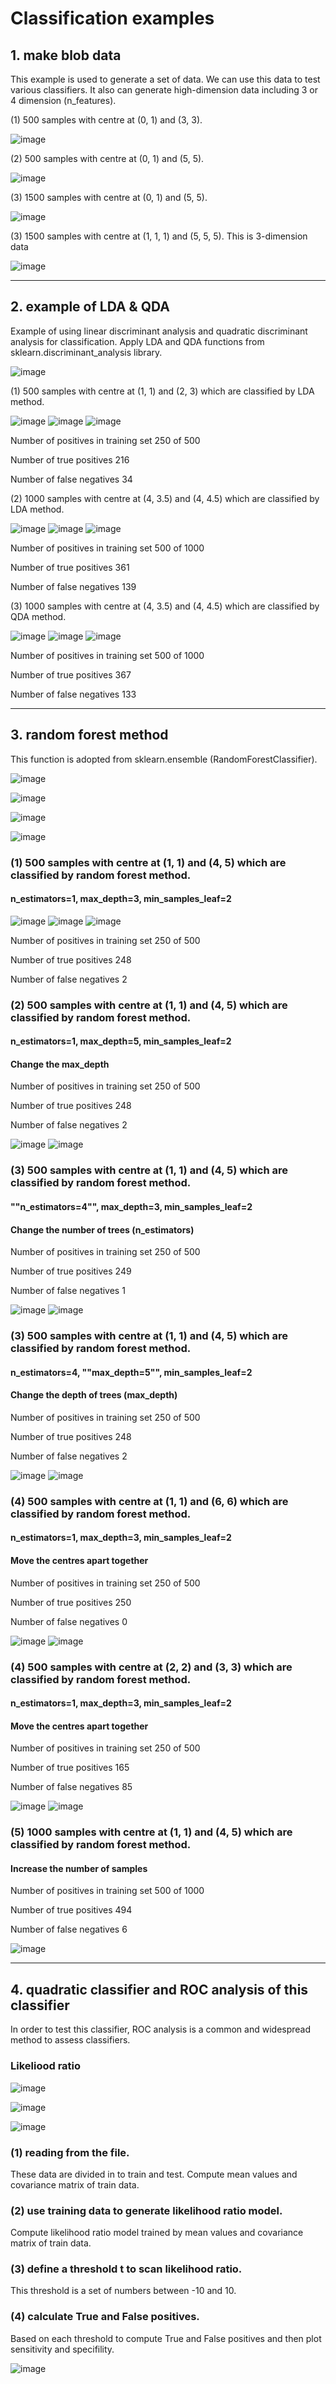 # Classification examples

## 1. make blob data
This example is used to generate a set of data. We can use this data to test various classifiers.
It also can generate high-dimension data including 3 or 4 dimension (n_features).

(1) 500 samples with centre at (0, 1) and (3, 3).

![image](https://user-images.githubusercontent.com/26786836/163821487-4871ddc1-04f1-4ccc-99eb-941bcbe3dcea.png)

(2) 500 samples with centre at (0, 1) and (5, 5).

![image](https://user-images.githubusercontent.com/26786836/163821539-5f0f0fb7-f389-4bf8-92d0-d052d1bf3431.png)

(3) 1500 samples with centre at (0, 1) and (5, 5).

![image](https://user-images.githubusercontent.com/26786836/163821604-2aabef17-b14b-4377-b6bf-e500bd4997e4.png)

(3) 1500 samples with centre at (1, 1, 1) and (5, 5, 5). This is 3-dimension data

![image](https://user-images.githubusercontent.com/26786836/163821712-0dafebd3-9879-4cb4-b75e-e97162cf4ea2.png)

----------------------------------------------------------------------------------------------------------------------

## 2. example of LDA & QDA
Example of using linear discriminant analysis and quadratic discriminant analysis for classification.
Apply LDA and QDA functions from sklearn.discriminant_analysis library.

![image](https://user-images.githubusercontent.com/26786836/163823027-fb01b0f0-a3d4-4e37-9d5f-c9f77e582736.png)

(1) 500 samples with centre at (1, 1) and (2, 3) which are classified by LDA method. 

![image](https://user-images.githubusercontent.com/26786836/163823234-2fadff32-66cc-4f43-b3a8-b65995ed75dd.png)
![image](https://user-images.githubusercontent.com/26786836/163823257-ef8b8264-7e52-4026-9b2a-547aa8ac95a4.png)
![image](https://user-images.githubusercontent.com/26786836/163823268-73fc9672-2fdf-43bc-a1a2-b05b0bddc515.png)

Number of positives in training set 250  of  500

Number of true positives 216

Number of false negatives 34

(2) 1000 samples with centre at (4, 3.5) and (4, 4.5) which are classified by LDA method. 

![image](https://user-images.githubusercontent.com/26786836/163823423-a33285bd-6451-472d-9faf-f47ee90ac2b7.png)
![image](https://user-images.githubusercontent.com/26786836/163823433-68deba0a-a7fb-483c-ad32-d2c9bb371725.png)
![image](https://user-images.githubusercontent.com/26786836/163823443-337006a8-08a7-4d18-aae5-376ba5279d1f.png)

Number of positives in training set 500  of  1000

Number of true positives 361

Number of false negatives 139

(3) 1000 samples with centre at (4, 3.5) and (4, 4.5) which are classified by QDA method. 

![image](https://user-images.githubusercontent.com/26786836/163823561-e824a3c4-d891-4989-b4c8-a4c148ac1587.png)
![image](https://user-images.githubusercontent.com/26786836/163823587-74c2eb15-4ed7-4be6-a498-517d79d56eed.png)
![image](https://user-images.githubusercontent.com/26786836/163823601-c59e89b5-c9f1-4f9f-aab0-92eeb852bcfe.png)

Number of positives in training set 500  of  1000

Number of true positives 367

Number of false negatives 133

----------------------------------------------------------------------------------------------------------------------

## 3. random forest method
This function is adopted from sklearn.ensemble (RandomForestClassifier).


![image](https://user-images.githubusercontent.com/26786836/163825479-416a7f27-53c8-4ed5-b799-ea1e8d0f652b.png)

![image](https://user-images.githubusercontent.com/26786836/163825533-21e679f1-ed5c-4e27-936a-9817188255d1.png)

![image](https://user-images.githubusercontent.com/26786836/163825598-b0e7b72e-436c-4d18-b10a-307314b62e54.png)

![image](https://user-images.githubusercontent.com/26786836/163825680-9ff397c1-5809-4251-bd3a-0d875dcb260f.png)

### (1) 500 samples with centre at (1, 1) and (4, 5) which are classified by random forest method. 

#### n_estimators=1, max_depth=3, min_samples_leaf=2

![image](https://user-images.githubusercontent.com/26786836/163826154-c1e3f26e-975a-4f39-9e3c-ad99bc093e9f.png)
![image](https://user-images.githubusercontent.com/26786836/163826181-65f1b857-ada0-4bca-932d-2ee8ad4c7105.png)
![image](https://user-images.githubusercontent.com/26786836/163826211-5c82e370-3d0f-4e52-8fe8-0355515e92f7.png)

Number of positives in training set 250  of  500

Number of true positives 248

Number of false negatives 2

### (2) 500 samples with centre at (1, 1) and (4, 5) which are classified by random forest method. 

#### n_estimators=1, max_depth=5, min_samples_leaf=2

#### Change the max_depth

Number of positives in training set 250  of  500

Number of true positives 248

Number of false negatives 2

![image](https://user-images.githubusercontent.com/26786836/163827022-e4c17414-7cf8-48a6-8250-9e0223a9ef6f.png)
![image](https://user-images.githubusercontent.com/26786836/163827036-f9a7288e-b747-4396-bf17-87d12e4d6df6.png)

### (3) 500 samples with centre at (1, 1) and (4, 5) which are classified by random forest method. 

#### ""n_estimators=4"", max_depth=3, min_samples_leaf=2

#### Change the number of trees (n_estimators)

Number of positives in training set 250  of  500

Number of true positives 249

Number of false negatives 1

![image](https://user-images.githubusercontent.com/26786836/163827343-0a6dcb03-7152-418e-a52b-11337a3c8217.png)
![image](https://user-images.githubusercontent.com/26786836/163827358-09815f1b-3e4b-4cfe-b936-9bc43717d314.png)

### (3) 500 samples with centre at (1, 1) and (4, 5) which are classified by random forest method. 

#### n_estimators=4, ""max_depth=5"", min_samples_leaf=2

#### Change the depth of trees (max_depth)

Number of positives in training set 250  of  500

Number of true positives 248

Number of false negatives 2

![image](https://user-images.githubusercontent.com/26786836/163828039-66ca2f63-1924-4a2a-a4fd-e5ae4a232465.png)
![image](https://user-images.githubusercontent.com/26786836/163828043-567b8acb-c743-418a-9191-6c1e9f2f2992.png)

### (4) 500 samples with centre at (1, 1) and (6, 6) which are classified by random forest method. 

#### n_estimators=1, max_depth=3, min_samples_leaf=2

#### Move the centres apart together 

Number of positives in training set 250  of  500

Number of true positives 250

Number of false negatives 0

![image](https://user-images.githubusercontent.com/26786836/163828897-96fbacf6-b9c2-428c-a0f6-0777a5220e5e.png)
![image](https://user-images.githubusercontent.com/26786836/163828913-6dd5ff8e-e78b-4158-a71c-508c8d7b2e06.png)

### (4) 500 samples with centre at (2, 2) and (3, 3) which are classified by random forest method. 

#### n_estimators=1, max_depth=3, min_samples_leaf=2

#### Move the centres apart together 

Number of positives in training set 250  of  500

Number of true positives 165

Number of false negatives 85

![image](https://user-images.githubusercontent.com/26786836/163829036-64acdc20-86a2-44b3-bd5f-bd764abda1e4.png)
![image](https://user-images.githubusercontent.com/26786836/163829045-f733ede2-7a05-4c82-8fa3-5fb11471ee86.png)

### (5) 1000 samples with centre at (1, 1) and (4, 5) which are classified by random forest method. 

#### Increase the number of samples

Number of positives in training set 500  of  1000

Number of true positives 494

Number of false negatives 6

![image](https://user-images.githubusercontent.com/26786836/163829234-8c754da2-fa04-4a62-9613-ad8104477b5c.png)

----------------------------------------------------------------------------------------------------------------------
## 4. quadratic classifier and ROC analysis of this classifier
In order to test this classifier, ROC analysis is a common and widespread method to assess classifiers.
### Likeliood ratio

![image](https://user-images.githubusercontent.com/26786836/163831130-1bc68c2a-9b93-4084-999c-521d1f40fcb8.png)

![image](https://user-images.githubusercontent.com/26786836/163831190-f4a08560-d5a8-4ca9-8106-d61e5e47956f.png)

![image](https://user-images.githubusercontent.com/26786836/163831223-f30fecc3-e3a1-4cb3-9429-e72e72e59222.png)

### (1) reading from the file.
These data are divided in to train and test.
Compute mean values and covariance matrix of train data.

### (2) use training data to generate likelihood ratio model.
Compute likelihood ratio model trained by mean values and covariance matrix of train data.

### (3) define a threshold t to scan likelihood ratio.
This threshold is a set of numbers between -10 and 10.

### (4) calculate True and False positives.
Based on each threshold to compute True and False positives and then plot sensitivity and specifility.

![image](https://user-images.githubusercontent.com/26786836/163832135-73efe37c-c974-4171-b801-c9539e1aeb37.png)

